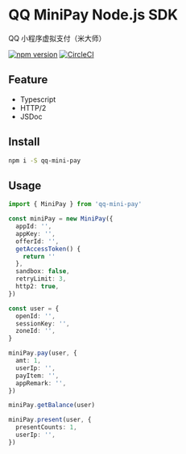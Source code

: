 # QQ MiniPay Node.js SDK

QQ 小程序虚拟支付（米大师）

[![npm version](https://badge.fury.io/js/qq-mini-pay.svg)](https://badge.fury.io/js/qq-mini-pay)
[![CircleCI](https://circleci.com/gh/iftech-engineering/node-qq-mini-pay.svg?style=shield)](https://circleci.com/gh/iftech-engineering/node-qq-mini-pay)

## Feature

- Typescript
- HTTP/2
- JSDoc

## Install

```bash
npm i -S qq-mini-pay
```

## Usage

```typescript
import { MiniPay } from 'qq-mini-pay'

const miniPay = new MiniPay({
  appId: '',
  appKey: '',
  offerId: '',
  getAccessToken() {
    return ''
  },
  sandbox: false,
  retryLimit: 3,
  http2: true,
})

const user = {
  openId: '',
  sessionKey: '',
  zoneId: '',
}

miniPay.pay(user, {
  amt: 1,
  userIp: '',
  payItem: '',
  appRemark: '',
})

miniPay.getBalance(user)

miniPay.present(user, {
  presentCounts: 1,
  userIp: '',
})
```
